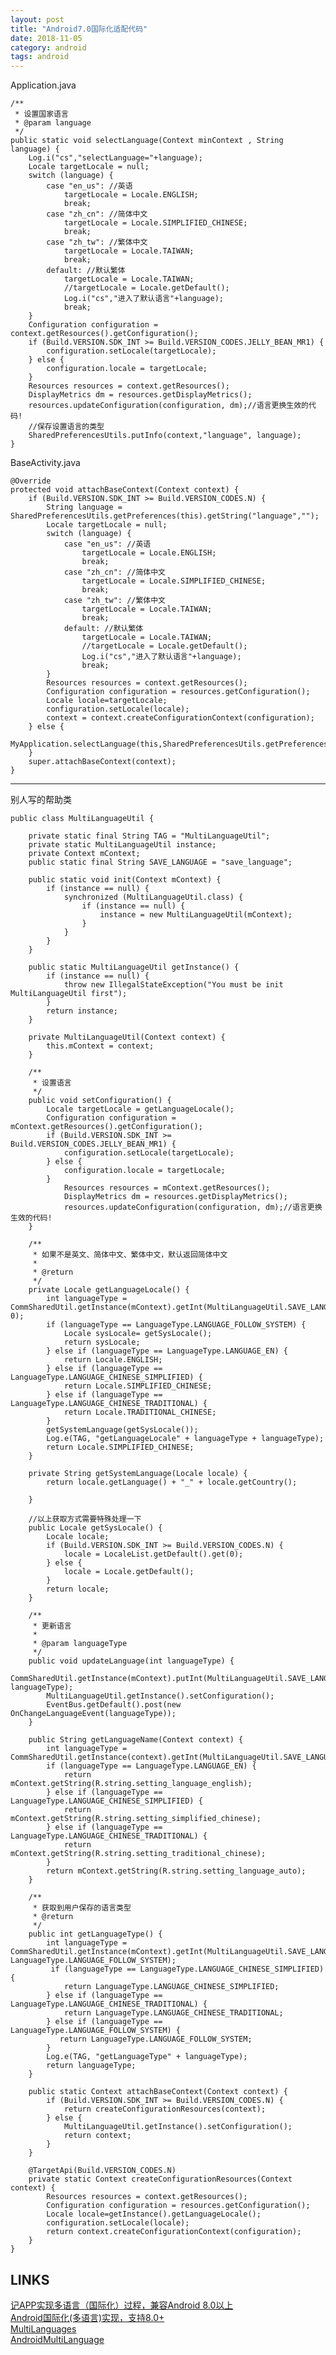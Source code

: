 ```yaml
---
layout: post
title: "Android7.0国际化适配代码"
date: 2018-11-05
category: android
tags: android
---
```


Application.java  

    /**
     * 设置国家语言
     * @param language
     */
    public static void selectLanguage(Context minContext , String language) {
        Log.i("cs","selectLanguage="+language);
        Locale targetLocale = null;
        switch (language) {
            case "en_us": //英语
                targetLocale = Locale.ENGLISH;
                break;
            case "zh_cn": //简体中文
                targetLocale = Locale.SIMPLIFIED_CHINESE;
                break;
            case "zh_tw": //繁体中文
                targetLocale = Locale.TAIWAN;
                break;
            default: //默认繁体
                targetLocale = Locale.TAIWAN;
                //targetLocale = Locale.getDefault();
                Log.i("cs","进入了默认语言"+language);
                break;
        }
        Configuration configuration = context.getResources().getConfiguration();
        if (Build.VERSION.SDK_INT >= Build.VERSION_CODES.JELLY_BEAN_MR1) {
            configuration.setLocale(targetLocale);
        } else {
            configuration.locale = targetLocale;
        }
        Resources resources = context.getResources();
        DisplayMetrics dm = resources.getDisplayMetrics();
        resources.updateConfiguration(configuration, dm);//语言更换生效的代码!
        //保存设置语言的类型
        SharedPreferencesUtils.putInfo(context,"language", language);
    }

BaseActivity.java  

    @Override
    protected void attachBaseContext(Context context) {
        if (Build.VERSION.SDK_INT >= Build.VERSION_CODES.N) {
            String language = SharedPreferencesUtils.getPreferences(this).getString("language","");
            Locale targetLocale = null;
            switch (language) {
                case "en_us": //英语
                    targetLocale = Locale.ENGLISH;
                    break;
                case "zh_cn": //简体中文
                    targetLocale = Locale.SIMPLIFIED_CHINESE;
                    break;
                case "zh_tw": //繁体中文
                    targetLocale = Locale.TAIWAN;
                    break;
                default: //默认繁体
                    targetLocale = Locale.TAIWAN;
                    //targetLocale = Locale.getDefault();
                    Log.i("cs","进入了默认语言"+language);
                    break;
            }
            Resources resources = context.getResources();
            Configuration configuration = resources.getConfiguration();
            Locale locale=targetLocale;
            configuration.setLocale(locale);
            context = context.createConfigurationContext(configuration);
        } else {
            MyApplication.selectLanguage(this,SharedPreferencesUtils.getPreferences(this).getString("language",""));
        }
        super.attachBaseContext(context);
    }

---

别人写的帮助类  

    public class MultiLanguageUtil {

        private static final String TAG = "MultiLanguageUtil";
        private static MultiLanguageUtil instance;
        private Context mContext;
        public static final String SAVE_LANGUAGE = "save_language";

        public static void init(Context mContext) {
            if (instance == null) {
                synchronized (MultiLanguageUtil.class) {
                    if (instance == null) {
                        instance = new MultiLanguageUtil(mContext);
                    }
                }
            }
        }

        public static MultiLanguageUtil getInstance() {
            if (instance == null) {
                throw new IllegalStateException("You must be init MultiLanguageUtil first");
            }
            return instance;
        }

        private MultiLanguageUtil(Context context) {
            this.mContext = context;
        }

        /**
         * 设置语言
         */
        public void setConfiguration() {
            Locale targetLocale = getLanguageLocale();
            Configuration configuration = mContext.getResources().getConfiguration();
            if (Build.VERSION.SDK_INT >= Build.VERSION_CODES.JELLY_BEAN_MR1) {
                configuration.setLocale(targetLocale);
            } else {
                configuration.locale = targetLocale;
            }
                Resources resources = mContext.getResources();
                DisplayMetrics dm = resources.getDisplayMetrics();
                resources.updateConfiguration(configuration, dm);//语言更换生效的代码!
        }

        /**
         * 如果不是英文、简体中文、繁体中文，默认返回简体中文
         *
         * @return
         */
        private Locale getLanguageLocale() {
            int languageType = CommSharedUtil.getInstance(mContext).getInt(MultiLanguageUtil.SAVE_LANGUAGE, 0);
            if (languageType == LanguageType.LANGUAGE_FOLLOW_SYSTEM) {
                Locale sysLocale= getSysLocale();
                return sysLocale;
            } else if (languageType == LanguageType.LANGUAGE_EN) {
                return Locale.ENGLISH;
            } else if (languageType == LanguageType.LANGUAGE_CHINESE_SIMPLIFIED) {
                return Locale.SIMPLIFIED_CHINESE;
            } else if (languageType == LanguageType.LANGUAGE_CHINESE_TRADITIONAL) {
                return Locale.TRADITIONAL_CHINESE;
            }
            getSystemLanguage(getSysLocale());
            Log.e(TAG, "getLanguageLocale" + languageType + languageType);
            return Locale.SIMPLIFIED_CHINESE;
        }

        private String getSystemLanguage(Locale locale) {
            return locale.getLanguage() + "_" + locale.getCountry();

        }

        //以上获取方式需要特殊处理一下
        public Locale getSysLocale() {
            Locale locale;
            if (Build.VERSION.SDK_INT >= Build.VERSION_CODES.N) {
                locale = LocaleList.getDefault().get(0);
            } else {
                locale = Locale.getDefault();
            }
            return locale;
        }

        /**
         * 更新语言
         *
         * @param languageType
         */
        public void updateLanguage(int languageType) {
            CommSharedUtil.getInstance(mContext).putInt(MultiLanguageUtil.SAVE_LANGUAGE, languageType);
            MultiLanguageUtil.getInstance().setConfiguration();
            EventBus.getDefault().post(new OnChangeLanguageEvent(languageType));
        }

        public String getLanguageName(Context context) {
            int languageType = CommSharedUtil.getInstance(context).getInt(MultiLanguageUtil.SAVE_LANGUAGE,LanguageType.LANGUAGE_FOLLOW_SYSTEM);
            if (languageType == LanguageType.LANGUAGE_EN) {
                return mContext.getString(R.string.setting_language_english);
            } else if (languageType == LanguageType.LANGUAGE_CHINESE_SIMPLIFIED) {
                return mContext.getString(R.string.setting_simplified_chinese);
            } else if (languageType == LanguageType.LANGUAGE_CHINESE_TRADITIONAL) {
                return mContext.getString(R.string.setting_traditional_chinese);
            }
            return mContext.getString(R.string.setting_language_auto);
        }

        /**
         * 获取到用户保存的语言类型
         * @return
         */
        public int getLanguageType() {
            int languageType = CommSharedUtil.getInstance(mContext).getInt(MultiLanguageUtil.SAVE_LANGUAGE, LanguageType.LANGUAGE_FOLLOW_SYSTEM);
             if (languageType == LanguageType.LANGUAGE_CHINESE_SIMPLIFIED) {
                return LanguageType.LANGUAGE_CHINESE_SIMPLIFIED;
            } else if (languageType == LanguageType.LANGUAGE_CHINESE_TRADITIONAL) {
                return LanguageType.LANGUAGE_CHINESE_TRADITIONAL;
            } else if (languageType == LanguageType.LANGUAGE_FOLLOW_SYSTEM) {
               return LanguageType.LANGUAGE_FOLLOW_SYSTEM;
            }
            Log.e(TAG, "getLanguageType" + languageType);
            return languageType;
        }

        public static Context attachBaseContext(Context context) {
            if (Build.VERSION.SDK_INT >= Build.VERSION_CODES.N) {
                return createConfigurationResources(context);
            } else {
                MultiLanguageUtil.getInstance().setConfiguration();
                return context;
            }
        }

        @TargetApi(Build.VERSION_CODES.N)
        private static Context createConfigurationResources(Context context) {
            Resources resources = context.getResources();
            Configuration configuration = resources.getConfiguration();
            Locale locale=getInstance().getLanguageLocale();
            configuration.setLocale(locale);
            return context.createConfigurationContext(configuration);
        }
    }

## LINKS

[记APP实现多语言（国际化）过程，兼容Android 8.0以上](https://blog.csdn.net/finddreams/article/details/78470768?utm_source=tuicool&utm_medium=referral)  
[Android国际化(多语言)实现，支持8.0+](https://www.jianshu.com/p/163db59d0774)  
[MultiLanguages](https://github.com/MichaelJokAr/MultiLanguages)  
[AndroidMultiLanguage](https://github.com/finddreams/AndroidMultiLanguage)  
